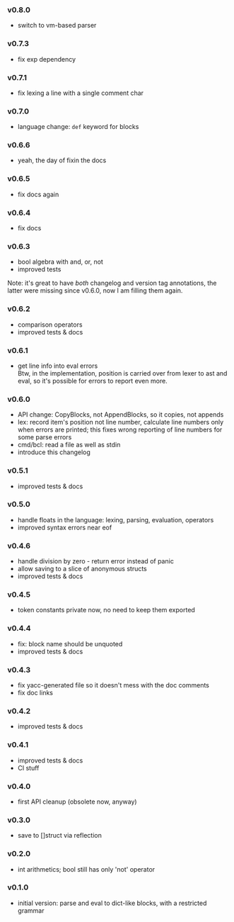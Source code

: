 ### v0.8.0
* switch to vm-based parser

### v0.7.3
* fix exp dependency

### v0.7.1
* fix lexing a line with a single comment char

### v0.7.0
* language change: `def` keyword for blocks 

### v0.6.6
* yeah, the day of fixin the docs

### v0.6.5
* fix docs again

### v0.6.4
* fix docs

### v0.6.3
* bool algebra with and, or, not
* improved tests

Note: it's great to have _both_ changelog and version tag annotations,
the latter were missing since v0.6.0, now I am filling them again.

### v0.6.2
* comparison operators
* improved tests & docs

### v0.6.1
* get line info into eval errors
  <br> Btw, in the implementation,
  position is carried over from lexer to ast and eval,
  so it's possible for errors to report even more.

### v0.6.0
* API change: CopyBlocks, not AppendBlocks, so it copies, not appends
* lex: record item's position not line number,
  calculate line numbers only when errors are printed;
  this fixes wrong reporting of line numbers for some parse errors
* cmd/bcl: read a file as well as stdin
* introduce this changelog

### v0.5.1
* improved tests & docs

### v0.5.0
* handle floats in the language: lexing, parsing, evaluation, operators
* improved syntax errors near eof

### v0.4.6
* handle division by zero - return error instead of panic
* allow saving to a slice of anonymous structs
* improved tests & docs

### v0.4.5
* token constants private now, no need to keep them exported

### v0.4.4
* fix: block name should be unquoted
* improved tests & docs

### v0.4.3
* fix yacc-generated file so it doesn't mess with the doc comments
* fix doc links

### v0.4.2
* improved tests & docs

### v0.4.1
* improved tests & docs
* CI stuff

### v0.4.0
* first API cleanup (obsolete now, anyway)

### v0.3.0
* save to []struct via reflection

### v0.2.0
* int arithmetics; bool still has only 'not' operator

### v0.1.0
* initial version: parse and eval to dict-like blocks, with a restricted grammar
